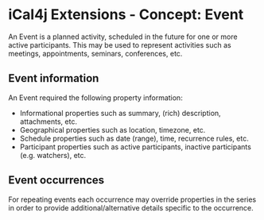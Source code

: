 # iCal4j Extensions - Concept: Event

An Event is a planned activity, scheduled in the future for one or more active participants. This may be used to 
represent activities such as meetings, appointments, seminars, conferences, etc.

## Event information

An Event required the following property information:

* Informational properties such as summary, (rich) description, attachments, etc.
* Geographical properties such as location, timezone, etc.
* Schedule properties such as date (range), time, recurrence rules, etc.
* Participant properties such as active participants, inactive participants (e.g. watchers), etc.

## Event occurrences

For repeating events each occurrence may override properties in the series in order to provide additional/alternative
details specific to the occurrence.
